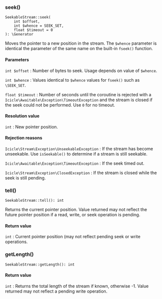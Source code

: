 ### seek()

    SeekableStream::seek(
        int $offset,
        int $whence = SEEK_SET,
        float $timeout = 0
    ): \Generator

Moves the pointer to a new position in the stream. The `$whence` parameter is identical the parameter of the same name on the built-in `fseek()` function.

#### Parameters
`int $offset`
:   Number of bytes to seek. Usage depends on value of `$whence`.

`int $whence`
:   Values identical to `$whence` values for `fseek()` such as `\SEEK_SET`.

`float $timeout`
:   Number of seconds until the coroutine is rejected with a `Icicle\Awaitable\Exception\TimeoutException` and the stream is closed if the seek could not be performed. Use `0` for no timeout.

#### Resolution value
`int`
:   New pointer position.

#### Rejection reasons
`Icicle\Stream\Exception\UnseekableException`
:   If the stream has become unseekable. Use `isSeekable()` to determine if a stream is still seekable.

`Icicle\Awaitable\Exception\TimeoutException`
:   If the seek timed out.

`Icicle\Stream\Exception\ClosedException`
:   If the stream is closed while the seek is still pending.

### tell()

    SeekableStream::tell(): int

Returns the current pointer position. Value returned may not reflect the future pointer position if a read, write, or seek operation is pending.

#### Return value
`int`
:   Current pointer position (may not reflect pending seek or write operations.

### getLength()

    SeekableStream::getLength(): int

#### Return value
`int`
:   Returns the total length of the stream if known, otherwise -1. Value returned may not reflect a pending write operation.
